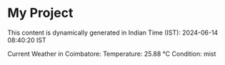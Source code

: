 # My Project

This content is dynamically generated in Indian Time (IST): 2024-06-14 08:40:20 IST


Current Weather in Coimbatore:
Temperature: 25.88 °C
Condition: mist
